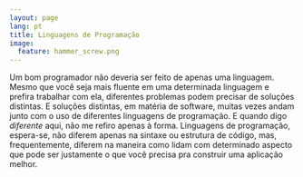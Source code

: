 ```yaml
---
layout: page
lang: pt
title: Linguagens de Programação
image:
  feature: hammer_screw.png
---
```


Um bom programador não deveria ser feito de apenas uma linguagem. Mesmo que você seja mais fluente em uma determinada linguagem e prefira trabalhar com ela, diferentes problemas podem precisar de soluções distintas. E soluções distintas, em matéria de software, muitas vezes andam junto com o uso de diferentes linguagens de programação. E quando digo *diferente* aqui, não me refiro apenas à forma. Linguagens de programação, espera-se, não diferem apenas na sintaxe ou estrutura de código, mas, frequentemente, diferem na maneira como lidam com determinado aspecto que pode ser justamente o que você precisa pra construir uma aplicação melhor.